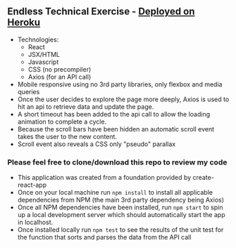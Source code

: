 ## Endless Technical Exercise - [Deployed on Heroku](https://endless-scz.herokuapp.com/)
- Technologies: 
  - React
  - JSX/HTML
  - Javascript
  - CSS (no precompiler)
  - Axios (for an API call)
- Mobile responsive using no 3rd party libraries, only flexbox and media queries
- Once the user decides to explore the page more deeply, Axios is used to hit an api to retrieve data and update the page. 
- A short timeout has been added to the api call to allow the loading animation to complete a cycle. 
- Because the scroll bars have been hidden an automatic scroll event takes the user to the new content. 
- Scroll event also reveals a CSS only "pseudo" parallax

### Please feel free to clone/download this repo to review my code
- This application was created from a foundation provided by create-react-app
- Once on your local machine run `npm install` to install all applicable dependencies from NPM (the main 3rd party dependency being Axios)
- Once all NPM dependencies have been installed, run `npm start` to spin up a local development server which should automatically start the app in localhost. 
- Once installed locally run `npm test` to see the results of the unit test for the function that sorts and parses the data from the API call
